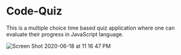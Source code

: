 # Code-Quiz

This is a multiple choice time based quiz application where one can evaluate their progress in JavaScript language.

![Screen Shot 2020-06-18 at 11 16 47 PM](https://user-images.githubusercontent.com/63524583/85094200-2f138d80-b1bc-11ea-8bcc-8079c816f725.png)
